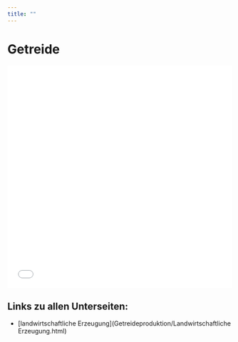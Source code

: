 ```yaml
---
title: ""
---
```


# Getreide

<iframe src="Getreide-Schaubild.pdf" style="width: 100%; height: 500px; border: none;"></iframe>

## Links zu allen Unterseiten:

- [landwirtschaftliche Erzeugung](Getreideproduktion/Landwirtschaftliche Erzeugung.html)
